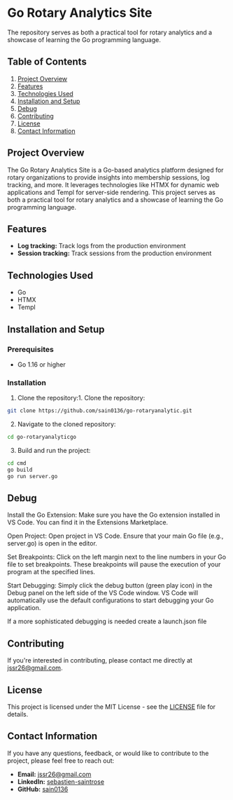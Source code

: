 # Go Rotary Analytics Site

The repository serves as both a practical tool for rotary analytics and a showcase of learning the Go programming language.

## Table of Contents

1. [Project Overview](#project-overview)
2. [Features](#features)
3. [Technologies Used](#technologies-used)
4. [Installation and Setup](#installation-and-setup)
5. [Debug](#debug)
6. [Contributing](#contributing)
7. [License](#license)
8. [Contact Information](#contact-information)

## Project Overview

The Go Rotary Analytics Site is a Go-based analytics platform designed for rotary organizations to provide insights into membership sessions, log tracking, and more. It leverages technologies like HTMX for dynamic web applications and Templ for server-side rendering. This project serves as both a practical tool for rotary analytics and a showcase of learning the Go programming language.

## Features

- **Log tracking:** Track logs from the production environment
- **Session tracking:** Track sessions from the production environment

## Technologies Used

- Go
- HTMX
- Templ

## Installation and Setup

### Prerequisites

- Go 1.16 or higher

### Installation

1. Clone the repository:1. Clone the repository:

```bash
git clone https://github.com/sain0136/go-rotaryanalytic.git

```

2. Navigate to the cloned repository:

```bash
cd go-rotaryanalyticgo
```

3. Build and run the project:

```bash
cd cmd
go build
go run server.go
```

## Debug

Install the Go Extension: Make sure you have the Go extension installed in VS Code. You can find it in the Extensions Marketplace.

Open Project: Open project in VS Code. Ensure that your main Go file (e.g., server.go) is open in the editor.

Set Breakpoints: Click on the left margin next to the line numbers in your Go file to set breakpoints. These breakpoints will pause the execution of your program at the specified lines.

Start Debugging: Simply click the debug button (green play icon) in the Debug panel on the left side of the VS Code window. VS Code will automatically use the default configurations to start debugging your Go application.

If a more sophisticated debugging is needed create a launch.json file

## Contributing

If you're interested in contributing, please contact me directly at [jssr26@gmail.com](mailto:jssr26@gmail.com).

## License

This project is licensed under the MIT License - see the [LICENSE](LICENSE) file for details.

## Contact Information

If you have any questions, feedback, or would like to contribute to the project, please feel free to reach out:

- **Email:** [jssr26@gmail.com](mailto:jssr26@gmail.com)
- **LinkedIn:** [sebastien-saintrose](https://www.linkedin.com/in/sebastien-saintrose/)
- **GitHub:** [sain0136](https://github.com/sain0136)
